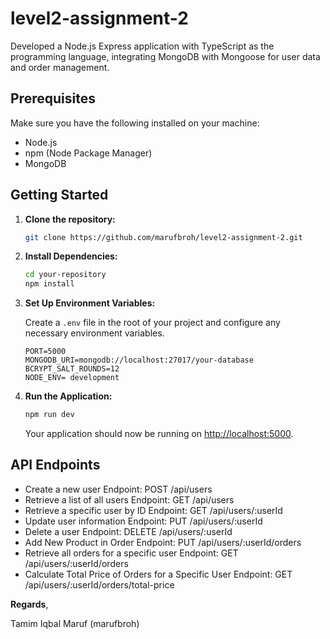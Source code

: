 
# level2-assignment-2

Developed a Node.js Express application with TypeScript as the programming language, integrating MongoDB with Mongoose for user data and order management.

## Prerequisites

Make sure you have the following installed on your machine:

- Node.js
- npm (Node Package Manager)
- MongoDB

## Getting Started

1. **Clone the repository:**

    ```bash
    git clone https://github.com/marufbroh/level2-assignment-2.git
    ```

2. **Install Dependencies:**

    ```bash
    cd your-repository
    npm install
    ```

3. **Set Up Environment Variables:**

    Create a `.env` file in the root of your project and configure any necessary environment variables.

    ```env
    PORT=5000
    MONGODB_URI=mongodb://localhost:27017/your-database
    BCRYPT_SALT_ROUNDS=12
    NODE_ENV= development
    ```

4. **Run the Application:**

    ```bash
    npm run dev
    ```

    Your application should now be running on [http://localhost:5000](http://localhost:5000).

## API Endpoints

- Create a new user Endpoint: POST /api/users
- Retrieve a list of all users Endpoint: GET /api/users
- Retrieve a specific user by ID Endpoint: GET /api/users/:userId
- Update user information Endpoint: PUT /api/users/:userId
- Delete a user Endpoint: DELETE /api/users/:userId
- Add New Product in Order Endpoint: PUT /api/users/:userId/orders
- Retrieve all orders for a specific user Endpoint: GET /api/users/:userId/orders
- Calculate Total Price of Orders for a Specific User Endpoint: GET /api/users/:userId/orders/total-price

**Regards**,

Tamim Iqbal Maruf (marufbroh)

